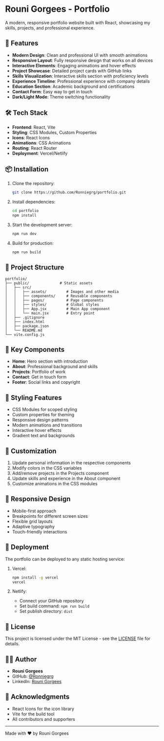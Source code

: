# Rouni Gorgees - Portfolio

A modern, responsive portfolio website built with React, showcasing my skills, projects, and professional experience.

## 🚀 Features

- **Modern Design**: Clean and professional UI with smooth animations
- **Responsive Layout**: Fully responsive design that works on all devices
- **Interactive Elements**: Engaging animations and hover effects
- **Project Showcase**: Detailed project cards with GitHub links
- **Skills Visualization**: Interactive skills section with proficiency levels
- **Experience Timeline**: Professional experience with company details
- **Education Section**: Academic background and certifications
- **Contact Form**: Easy way to get in touch
- **Dark/Light Mode**: Theme switching functionality

## 🛠️ Tech Stack

- **Frontend**: React, Vite
- **Styling**: CSS Modules, Custom Properties
- **Icons**: React Icons
- **Animations**: CSS Animations
- **Routing**: React Router
- **Deployment**: Vercel/Netlify

## 📦 Installation

1. Clone the repository:

   ```bash
   git clone https://github.com/Ronniegrg/portfolio.git
   ```

2. Install dependencies:

   ```bash
   cd portfolio
   npm install
   ```

3. Start the development server:

   ```bash
   npm run dev
   ```

4. Build for production:
   ```bash
   npm run build
   ```

## 🎨 Project Structure

```
portfolio/
├── public/              # Static assets
│   ├── src/
│   │   ├── assets/         # Images and other media
│   │   ├── components/     # Reusable components
│   │   ├── pages/          # Page components
│   │   ├── styles/         # Global styles
│   │   ├── App.jsx         # Main App component
│   │   └── main.jsx        # Entry point
│   ├── .gitignore
│   ├── index.html
│   ├── package.json
│   └── README.md
└── vite.config.js
```

## 🎯 Key Components

- **Home**: Hero section with introduction
- **About**: Professional background and skills
- **Projects**: Portfolio of work
- **Contact**: Get in touch form
- **Footer**: Social links and copyright

## 🎨 Styling Features

- CSS Modules for scoped styling
- Custom properties for theming
- Responsive design patterns
- Modern animations and transitions
- Interactive hover effects
- Gradient text and backgrounds

## 🔧 Customization

1. Update personal information in the respective components
2. Modify colors in the CSS variables
3. Add/remove projects in the Projects component
4. Update skills and experience in the About component
5. Customize animations in the CSS modules

## 📱 Responsive Design

- Mobile-first approach
- Breakpoints for different screen sizes
- Flexible grid layouts
- Adaptive typography
- Touch-friendly interactions

## 🚀 Deployment

The portfolio can be deployed to any static hosting service:

1. Vercel:

   ```bash
   npm install -g vercel
   vercel
   ```

2. Netlify:
   - Connect your GitHub repository
   - Set build command: `npm run build`
   - Set publish directory: `dist`

## 📄 License

This project is licensed under the MIT License - see the [LICENSE](LICENSE) file for details.

## 👨‍💻 Author

- **Rouni Gorgees**
- GitHub: [@Ronniegrg](https://github.com/Ronniegrg)
- LinkedIn: [Rouni Gorgees](https://www.linkedin.com/in/rouni-gorgees-207b56167/)

## 🙏 Acknowledgments

- React Icons for the icon library
- Vite for the build tool
- All contributors and supporters

---

Made with ❤️ by Rouni Gorgees
